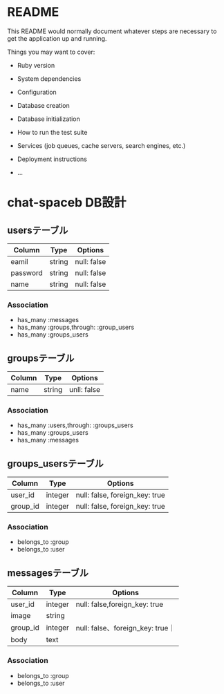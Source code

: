 # README

This README would normally document whatever steps are necessary to get the
application up and running.

Things you may want to cover:

* Ruby version

* System dependencies

* Configuration

* Database creation

* Database initialization

* How to run the test suite

* Services (job queues, cache servers, search engines, etc.)

* Deployment instructions

* ...
# chat-spaceb DB設計
## usersテーブル
|Column|Type|Options|
|------|----|-------|
|eamil|string|null: false|
|password|string|null: false|
|name|string|null: false|
### Association
- has_many :messages
- has_many :groups,through: :group_users
- has_many :groups_users

## groupsテーブル
|Column|Type|Options|
|------|----|-------|
|name|string|unll: false|
### Association
- has_many :users,through: :groups_users
- has_many :groups_users
- has_many :messages


## groups_usersテーブル
|Column|Type|Options|
|------|----|-------|
|user_id|integer|null: false, foreign_key: true|
|group_id|integer|null: false, foreign_key: true|
### Association
- belongs_to :group
- belongs_to :user

## messagesテーブル
|Column|Type|Options|
|------|----|-------|
|user_id|integer|null: false,foreign_key: true|
|image|string||
|group_id|integer|null: false、foreign_key: true｜
|body|text||
### Association
- belongs_to :group
- belongs_to :user
